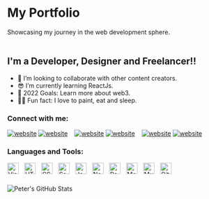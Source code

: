 # My Portfolio
Showcasing my journey in the web development sphere.
<br>
<br>

## I'm a Developer, Designer and Freelancer!!

- 👯 I’m looking to collaborate with other content creators.
- 😎 I’m currently learning ReactJs.
- 🏫 2022 Goals: Learn more about web3.
- 👨‍🏭 Fun fact: I love to paint, eat and sleep.

### Connect with me:
[![website](./assets/twitter-light.svg)](https://twitter.com/peter_uadiale#gh-light-mode-only)
[![website](./assets/twitter-dark.svg)](https://twitter.com/peter_uadiale#gh-dark-mode-only)
&nbsp;&nbsp;
[![website](./assets/linkedin-light.svg)](https://www.linkedin.com/in/peter-uadiale-69541a19a/#gh-light-mode-only)
[![website](./assets/linkedin-dark.svg)](https://www.linkedin.com/in/peter-uadiale-69541a19a/#gh-dark-mode-only)
&nbsp;&nbsp;
[![website](./assets/instagram-light.svg)](https://www.instagram.com/peter_xavier__/#gh-light-mode-only)
[![website](./assets/instagram-dark.svg)](https://www.instagram.com/peter_xavier__/#gh-dark-mode-only)
<br />

### Languages and Tools:

<img align="left" alt="Visual Studio Code" width="26px" src="https://cdn.jsdelivr.net/gh/devicons/devicon/icons/vscode/vscode-original.svg" style="padding-right:10px;">
<img align="left" alt="HTML5" width="26px" src="https://cdn.jsdelivr.net/gh/devicons/devicon/icons/html5/html5-original.svg" style="padding-right:10px;" />
<img align="left" alt="CSS3" width="26px" src="https://cdn.jsdelivr.net/gh/devicons/devicon/icons/css3/css3-original.svg" style="padding-right:10px;" />
<img align="left" alt="Sass" width="26px" src="https://cdn.jsdelivr.net/gh/devicons/devicon/icons/sass/sass-original.svg" style="padding-right:10px;" />
<img align="left" alt="JavaScript" width="26px" src="https://cdn.jsdelivr.net/gh/devicons/devicon/icons/javascript/javascript-original.svg" style="padding-right:10px;" />
<img align="left" alt="Node.js" width="26px" src="https://cdn.jsdelivr.net/gh/devicons/devicon/icons/nodejs/nodejs-original.svg" style="padding-right:10px;" />
<img align="left" alt="React" width="26px" src="https://cdn.jsdelivr.net/gh/devicons/devicon/icons/react/react-original.svg" style="padding-right:10px;" />
<img align="left" alt="MongoDB" width="26px" src="https://cdn.jsdelivr.net/gh/devicons/devicon/icons/mongodb/mongodb-original.svg" style="padding-right:10px;" />
<img align="left" alt="MySQL" width="26px" src="https://cdn.jsdelivr.net/gh/devicons/devicon/icons/mysql/mysql-original.svg" style="padding-right:10px;" />
<img align="left" alt="Git" width="26px" src="https://cdn.jsdelivr.net/gh/devicons/devicon/icons/git/git-original.svg" style="padding-right:10px;" />

<br />
<br />
<br />

<img align="left" alt="Peter's GitHub Stats" src="https://github-readme-stats.vercel.app/api?username=peterxavier01&show_icons=true&hide_border=false&title_color=2274A5&icon_color=2274A5&bg_color=1b2125&text_color=ffffff&border_color=0c1a25" />
